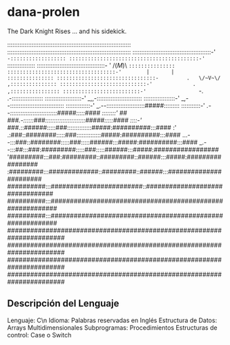 dana-prolen
===========

The Dark Knight Rises ... and his sidekick.

:::::::::::::::::::::::::::::::::::::::::::::::::::::::::::::::::::::::
:::::::::::::::::::::::::::::::::::::::::::::::::::::::::::::::::::::::
:::::::::::::::::::::::::::::::::::::::::::::-'    `-::::::::::::::::::
::::::::::::::::::::::::::::::::::::::::::-'          `::::::::::::::::
:::::::::::::::::::::::::::::::::::::::-  '   /(_M_)\  `:::::::::::::::
:::::::::::::::::::::::::::::::::::-'        |       |  :::::::::::::::
::::::::::::::::::::::::::::::::-         .   \/~V~\/  ,:::::::::::::::
::::::::::::::::::::::::::::-'             .          ,::::::::::::::::
:::::::::::::::::::::::::-'                 `-.    .-::::::::::::::::::
:::::::::::::::::::::-'                  _,,-::::::::::::::::::::::::::
::::::::::::::::::-'                _,--:::::::::::::::::::::::::::::::
::::::::::::::-'               _.--::::::::::::::::::::::#####:::::::::
:::::::::::-'             _.--:::::::::::::::::::::::::::#####:::::####
::::::::'    ##     ###.-::::::###:::::::::::::::::::::::#####:::::####
::::-'       ###_.::######:::::###::::::::::::::#####:##########:::####
:'         .:###::########:::::###::::::::::::::#####:##########:::####
     ...--:::###::########:::::###:::::######:::#####:##########:::####
 _.--:::##:::###:#########:::::###:::::######:::#####:#################
'#########:::###:#########::#########::######:::#####:#################
:#########:::#############::#########::######:::#######################
##########:::########################::################################
##########:::##########################################################
##########:::##########################################################
#######################################################################
#######################################################################
#######################################################################
#######################################################################

Descripción del Lenguaje
------------------------
Lenguaje: C\n
Idioma: Palabras reservadas en Inglés
Estructura de Datos: Arrays Multidimensionales
Subprogramas: Procedimientos
Estructuras de control: Case o Switch
